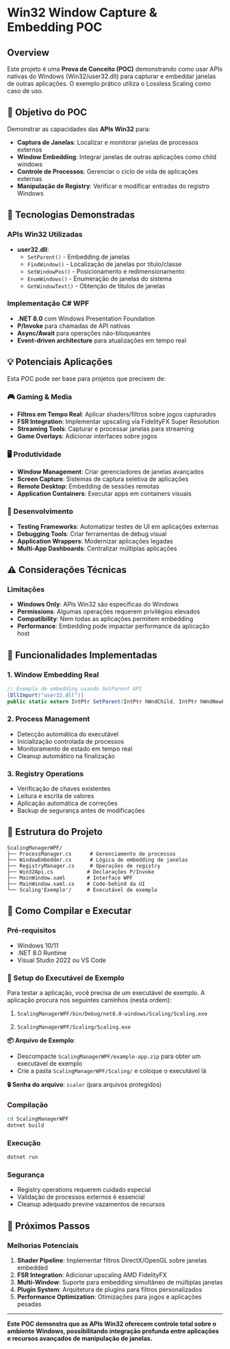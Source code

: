 # Win32 Window Capture & Embedding POC

## Overview
Este projeto é uma **Prova de Conceito (POC)** demonstrando como usar APIs nativas do Windows (Win32/user32.dll) para capturar e embeddar janelas de outras aplicações. O exemplo prático utiliza o Lossless Scaling como caso de uso.

## 🎯 Objetivo do POC
Demonstrar as capacidades das **APIs Win32** para:
- **Captura de Janelas**: Localizar e monitorar janelas de processos externos
- **Window Embedding**: Integrar janelas de outras aplicações como child windows
- **Controle de Processos**: Gerenciar o ciclo de vida de aplicações externas
- **Manipulação de Registry**: Verificar e modificar entradas do registro Windows

## 🔧 Tecnologias Demonstradas

### APIs Win32 Utilizadas
- **user32.dll**:
  - `SetParent()` - Embedding de janelas
  - `FindWindow()` - Localização de janelas por título/classe
  - `SetWindowPos()` - Posicionamento e redimensionamento
  - `EnumWindows()` - Enumeração de janelas do sistema
  - `GetWindowText()` - Obtenção de títulos de janelas

### Implementação C# WPF
- **.NET 8.0** com Windows Presentation Foundation
- **P/Invoke** para chamadas de API nativas
- **Async/Await** para operações não-bloqueantes
- **Event-driven architecture** para atualizações em tempo real

## 💡 Potenciais Aplicações

Esta POC pode ser base para projetos que precisem de:

### 🎮 Gaming & Media
- **Filtros em Tempo Real**: Aplicar shaders/filtros sobre jogos capturados
- **FSR Integration**: Implementar upscaling via FidelityFX Super Resolution
- **Streaming Tools**: Capturar e processar janelas para streaming
- **Game Overlays**: Adicionar interfaces sobre jogos

### 🖥️ Produtividade
- **Window Management**: Criar gerenciadores de janelas avançados
- **Screen Capture**: Sistemas de captura seletiva de aplicações
- **Remote Desktop**: Embedding de sessões remotas
- **Application Containers**: Executar apps em containers visuais

### 🔧 Desenvolvimento
- **Testing Frameworks**: Automatizar testes de UI em aplicações externas
- **Debugging Tools**: Criar ferramentas de debug visual
- **Application Wrappers**: Modernizar aplicações legadas
- **Multi-App Dashboards**: Centralizar múltiplas aplicações

## ⚠️ Considerações Técnicas

### Limitações
- **Windows Only**: APIs Win32 são específicas do Windows
- **Permissions**: Algumas operações requerem privilégios elevados
- **Compatibility**: Nem todas as aplicações permitem embedding
- **Performance**: Embedding pode impactar performance da aplicação host

## 🚀 Funcionalidades Implementadas

### 1. Window Embedding Real
```csharp
// Exemplo de embedding usando SetParent API
[DllImport("user32.dll")]
public static extern IntPtr SetParent(IntPtr hWndChild, IntPtr hWndNewParent);
```

### 2. Process Management
- Detecção automática do executável
- Inicialização controlada de processos
- Monitoramento de estado em tempo real
- Cleanup automático na finalização

### 3. Registry Operations  
- Verificação de chaves existentes
- Leitura e escrita de valores
- Aplicação automática de correções
- Backup de segurança antes de modificações

## 📁 Estrutura do Projeto

```
ScalingManagerWPF/
├── ProcessManager.cs      # Gerenciamento de processos
├── WindowEmbedder.cs      # Lógica de embedding de janelas
├── RegistryManager.cs     # Operações de registry
├── Win32Api.cs           # Declarações P/Invoke
├── MainWindow.xaml       # Interface WPF
├── MainWindow.xaml.cs    # Code-behind da UI
└── Scaling'Exemplo'/     # Executável de exemplo

```

## 🔨 Como Compilar e Executar

### Pré-requisitos
- Windows 10/11
- .NET 8.0 Runtime
- Visual Studio 2022 ou VS Code

### 📁 Setup do Executável de Exemplo
Para testar a aplicação, você precisa de um executável de exemplo. A aplicação procura nos seguintes caminhos (nesta ordem):

1. `ScalingManagerWPF/bin/Debug/net8.0-windows/Scaling/Scaling.exe`

2. `ScalingManagerWPF/Scaling/Scaling.exe`

**📦 Arquivo de Exemplo**: 
- Descompacte `ScalingManagerWPF/example-app.zip` para obter um executável de exemplo
- Crie a pasta `ScalingManagerWPF/Scaling/` e coloque o executável lá


**🔒 Senha do arquivo**: `scaler` (para arquivos protegidos)

### Compilação
```bash
cd ScalingManagerWPF
dotnet build
```

### Execução
```bash
dotnet run
```



### Segurança
- Registry operations requerem cuidado especial
- Validação de processos externos é essencial
- Cleanup adequado previne vazamentos de recursos

## 🎯 Próximos Passos

### Melhorias Potenciais
1. **Shader Pipeline**: Implementar filtros DirectX/OpenGL sobre janelas embedded
2. **FSR Integration**: Adicionar upscaling AMD FidelityFX
3. **Multi-Window**: Suporte para embedding simultâneo de múltiplas janelas
4. **Plugin System**: Arquitetura de plugins para filtros personalizados
5. **Performance Optimization**: Otimizações para jogos e aplicações pesadas

---

**Este POC demonstra que as APIs Win32 oferecem controle total sobre o ambiente Windows, possibilitando integração profunda entre aplicações e recursos avançados de manipulação de janelas.**